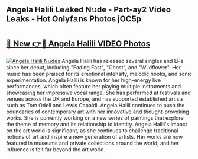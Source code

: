 ## Angela Halili Le𝚊ked N𝚞de - Part-ay2 Video Le𝚊ks - Hot Onlyf𝚊ns Photos jOC5p

# <h2><a href="http://ac11223.deff.icu/?id=Angela+Halili">🔗 New 👉🔴 Angela Halili VIDEO Photos</a></h2>

[![Angela Halili N𝚞des](https://i.imgur.com/rIISA9y.gif)](http://ac11223.deff.icu/?id=Angela+Halili)
Angela Halili has released several singles and EPs since her debut, including "Fading Fast", "Ghost", and "Wildflower". Her music has been praised for its emotional intensity, melodic hooks, and sonic experimentation. Angela Halili is known for her high-energy live performances, which often feature her playing multiple instruments and showcasing her impressive vocal range. She has performed at festivals and venues across the UK and Europe, and has supported established artists such as Tom Odell and Lewis Capaldi. Angela Halili continues to push the boundaries of contemporary art with her innovative and thought-provoking works. She is currently working on a new series of paintings that explore the theme of memory and its relationship to identity. Angela Halili's impact on the art world is significant, as she continues to challenge traditional notions of art and inspire a new generation of artists. Her works are now featured in museums and private collections around the world, and her influence is felt far beyond the art world.
